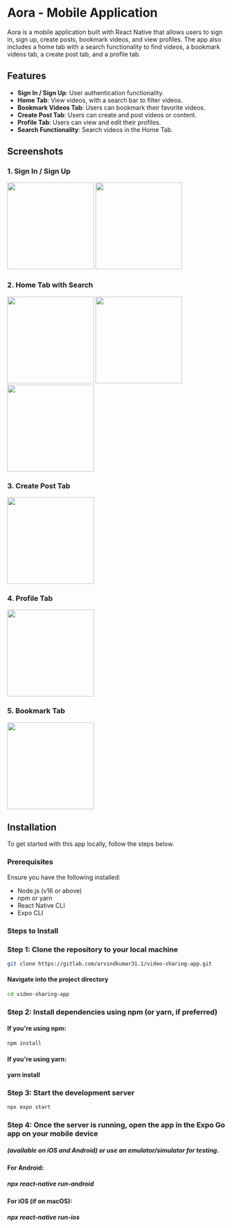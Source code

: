 # Aora - Mobile Application

Aora is a mobile application built with React Native that allows users to sign in, sign up, create posts, bookmark videos, and view profiles. The app also includes a home tab with a search functionality to find videos, a bookmark videos tab, a create post tab, and a profile tab.

## Features

- **Sign In / Sign Up**: User authentication functionality.
- **Home Tab**: View videos, with a search bar to filter videos.
- **Bookmark Videos Tab**: Users can bookmark their favorite videos.
- **Create Post Tab**: Users can create and post videos or content.
- **Profile Tab**: Users can view and edit their profiles.
- **Search Functionality**: Search videos in the Home Tab.

## Screenshots

### 1. Sign In / Sign Up
<p float="left">
<img src="./screenshots/SignIn.jpg" width="200"/>
<img src="./screenshots/SignUp.jpg" width="200"/>
</p>

### 2. Home Tab with Search
<p float="left">
  <img src="./screenshots/Home.jpg" width="200" />
  <img src="./screenshots/Explore.jpg" width="200" />
  <img src="./screenshots/Search.jpg" width="200" />
</p>


### 3. Create Post Tab
<img src="./screenshots/CreatePost.jpg" width="200"/>

### 4. Profile Tab
<img src="./screenshots/Profile.jpg" width="200"/>

### 5. Bookmark Tab
<img src="./screenshots/BookmarkVideos.jpg" width="200"/>

## Installation

To get started with this app locally, follow the steps below.

### Prerequisites

Ensure you have the following installed:
- Node.js (v16 or above)
- npm or yarn
- React Native CLI
- Expo CLI

### Steps to Install

### Step 1: Clone the repository to your local machine
```bash
git clone https://gitlab.com/arvindkumar31.1/video-sharing-app.git
```

#### Navigate into the project directory
```bash
cd video-sharing-app
```
### Step 2: Install dependencies using npm (or yarn, if preferred)
#### If you're using npm:
```bash
npm install
```
#### If you're using yarn:
#### yarn install

### Step 3: Start the development server
```bash
npx expo start
```

### Step 4: Once the server is running, open the app in the Expo Go app on your mobile device
##### (available on iOS and Android) or use an emulator/simulator for testing.

#### For Android:
##### npx react-native run-android

#### For iOS (if on macOS):
##### npx react-native run-ios
